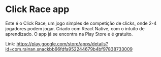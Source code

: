 # Click Race app

Este é o Click Race, um jogo simples de competição de clicks, onde 2-4 jogadores podem jogar.
Criado com React Native, com o intuito de aprendizado. O app já se encontra na Play Store e é gratuito.

Link: https://play.google.com/store/apps/details?id=com.rainan.snackbb66fdfa952244679b4bf97838733009

